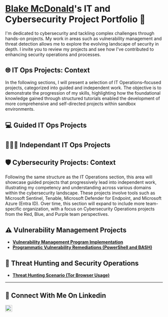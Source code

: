 
# <a href="https://www.linkedin.com/in/blake-mcdonald-65899a241/">Blake McDonald</a>'s IT and Cybersecurity Project Portfolio 🔐

I'm dedicated to cybersecurity and tackling complex challenges through hands-on projects. My work in areas such as vulnerability management and threat detection allows me to explore the evolving landscape of security in depth. I invite you to review my projects and see how I've contributed to enhancing security operations and processes.

## 🌐 IT Ops Projects: Context

In the following sections, I will present a selection of IT Operations–focused projects, categorized into guided and independent work. The objective is to demonstrate the progression of my skills, highlighting how the foundational knowledge gained through structured tutorials enabled the development of more comprehensive and self-directed projects within sandbox environments.

## 💻 Guided IT Ops Projects


## 👨🏻‍💻 Independant IT Ops Projects



## 🛡️ Cybersecurity Projects: Context

Following the same structure as the IT Operations section, this area will showcase guided projects that progressively lead into independent work, illustrating my competency and understanding across various domains within the cybersecurity landscape. These projects involve tools such as Microsoft Sentinel, Tenable, Microsoft Defender for Endpoint, and Microsoft Azure (Entra ID). Over time, this section will expand to include more team-specific organization, with a focus on Cybersecurity Operations projects from the Red, Blue, and Purple team perspectives.


## ⚠️ Vulnerability Management Projects

- **[Vulnerability Management Program Implementation](https://github.com/joshcybertest/vulnerability-management-program)**
- **[Programmatic Vulnerability Remediations (PowerShell and BASH)](https://github.com/joshcybertest/programmatic-vulnerability-remediations)**

## 🚨 Threat Hunting and Security Operations

- **[Threat Hunting Scenario (Tor Browser Usage)](https://github.com/joshmadakor0/threat-hunting-scenario-tor)**

<hr/>

## 🤳 Connect With Me On Linkedin
[<img align="left" alt="___________ | LinkedIn" width="22px" src="https://cdn.jsdelivr.net/npm/simple-icons@v3/icons/linkedin.svg" />][linkedin]


[linkedin]: https://linkedin.com/in/blake-mcdonald-65899a241

<!--
<img width="35" alt="image" src="https://github.com/user-attachments/assets/2f41c7cd-5ea8-4475-b451-a37161b6c3fb"> 
<img width="35" alt="image" src="https://github.com/user-attachments/assets/77649969-9910-4994-8b96-74a116cfb2a8">
-->

